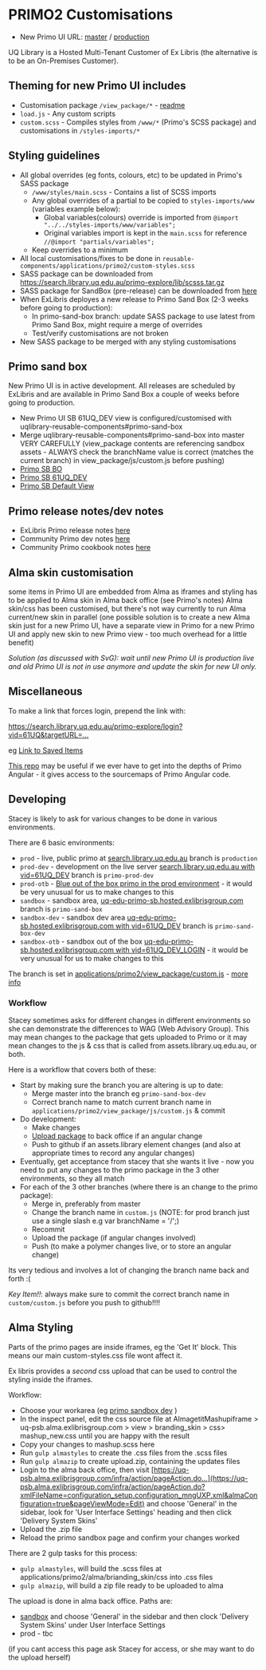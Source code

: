 # PRIMO2 Customisations

* New Primo UI URL: [master](https://search.library.uq.edu.au/primo-explore/search?vid=61UQ_DEV) / [production](https://search.library.uq.edu.au/primo-explore/search?vid=61UQ)

UQ Library is a Hosted Multi-Tenant Customer of Ex Libris (the alternative is to be an On-Premises Customer).

## Theming for new Primo UI includes

* Customisation package `/view_package/*` - [readme](https://github.com/uqlibrary/uqlibrary-reusable-components/blob/master/applications/primo2/view_package/README.md)
* `load.js` - Any custom scripts
* `custom.scss` - Compiles styles from `/www/*` (Primo's SCSS package) and customisations in `/styles-imports/*`

## Styling guidelines

* All global overrides (eg fonts, colours, etc) to be updated in Primo's SASS package
  * `/www/styles/main.scss` - Contains a list of SCSS imports
  * Any global overrides of a partial to be copied to `styles-imports/www` (variables example below):
    * Global variables(colours) override is imported from `@import "../../styles-imports/www/variables";`
    * Original variables import is kept in the `main.scss` for reference `//@import "partials/variables";`
  * Keep overrides to a minimum
* All local customisations/fixes to be done in `reusable-components/applications/primo2/custom-styles.scss`
* SASS package can be downloaded from <https://search.library.uq.edu.au/primo-explore/lib/scsss.tar.gz>
* SASS package for SandBox (pre-release) can be downloaded from [here](https://uq-edu-primo-sb.hosted.exlibrisgroup.com/primo-explore/lib/scsss.tar.gz)
* When ExLibris deployes a new release to Primo Sand Box (2-3 weeks before going to production):
  * In primo-sand-box branch: update SASS package to use latest from Primo Sand Box, might require a merge of overrides
  * Test/verify customisations are not broken
* New SASS package to be merged with any styling customisations

## Primo sand box

New Primo UI is in active development. All releases are scheduled by ExLibris and are available in Primo Sand Box a couple of weeks before going to production.

* New Primo UI SB 61UQ_DEV view is configured/customised with uqlibrary-reusable-components#primo-sand-box
* Merge uqlibrary-reusable-components#primo-sand-box into master VERY CAREFULLY (view_package contents are referencing sandbox assets - ALWAYS check the branchName value is correct (matches the current branch) in view_package/js/custom.js before pushing)
* [Primo SB BO](https://uq-edu-primo-sb.hosted.exlibrisgroup.com:1443/primo_publishing/admin/acegilogin.jsp)
* [Primo SB 61UQ_DEV](https://uq-edu-primo-sb.hosted.exlibrisgroup.com/primo-explore/search?sortby=rank&vid=61UQ_DEV)
* [Primo SB Default View](https://uq-edu-primo-sb.hosted.exlibrisgroup.com/primo-explore/search?sortby=rank&vid=61UQ_DEV_LOGIN)

## Primo release notes/dev notes

* ExLibris Primo release notes [here](https://knowledge.exlibrisgroup.com/Primo/Release_Notes)
* Community Primo dev notes [here](https://docs.google.com/document/d/1pfhN1LZSuV6ZOZ7REldKYH7TR1Cc4BUzTMdNHwH5Bkc/edit#)
* Community Primo cookbook notes [here](https://docs.google.com/document/d/1z1D5II6rhRd2Q01Uqpb_1v6OEFv_OksujEZ-htNJ0rw/edit#heading=h.ti1szv6s9yu0)

## Alma skin customisation

some items in Primo UI are embedded from Alma as iframes and styling has to be applied to Alma skin in Alma back office (see Primo's notes)
Alma skin/css has been customised, but there's not way currently to run Alma current/new skin in parallel (one possible solution is to create a new Alma skin just for a new Primo UI, have a separate view in Primo for a new Primo UI and apply new skin to new Primo view - too much overhead for a little benefit)

*Solution (as discussed with SvG): wait until new Primo UI is production live and old Primo UI is not in use anymore and update the skin for new UI only.*

## Miscellaneous

To make a link that forces login, prepend the link with:

<https://search.library.uq.edu.au/primo-explore/login?vid=61UQ&targetURL=...>

eg [Link to Saved Items](https://search.library.uq.edu.au/primo-explore/login?vid=61UQ&targetURL=https%3A%2F%2Fsearch.library.uq.edu.au%2Fprimo-explore%2Ffavorites%3Fvid%3D61UQ%26lang%3Den_US%C2%A7ion%3Ditems)

[This repo](https://github.com/mehmetc/primo-extract) may be useful if we ever have to get into the depths of Primo Angular - it gives access to the sourcemaps of Primo Angular code.

## Developing

Stacey is likely to ask for various changes to be done in various environments.

There are 6 basic environments:

* `prod` - live, public primo at [search.library.uq.edu.au](https://search.library.uq.edu.au/primo-explore/search?vid=61UQ&sortby=rank) branch is `production`
* `prod-dev` - development on the live server [search.library.uq.edu.au with vid=61UQ_DEV](https://search.library.uq.edu.au/primo-explore/search?sortby=rank&vid=61UQ_DEV) branch is `primo-prod-dev`
* `prod-otb` - [Blue out of the box primo in the prod environment](https://search.library.uq.edu.au/primo-explore/search?sortby=rank&vid=61UQ_DEV_LOGIN) - it would be very unusual for us to make changes to this
* `sandbox` - sandbox area, [uq-edu-primo-sb.hosted.exlibrisgroup.com](https://uq-edu-primo-sb.hosted.exlibrisgroup.com/primo-explore/search?vid=61UQ&sortby=rank) branch is `primo-sand-box`
* `sandbox-dev` - sandbox dev area [uq-edu-primo-sb.hosted.exlibrisgroup.com with vid=61UQ_DEV](https://uq-edu-primo-sb.hosted.exlibrisgroup.com/primo-explore/search?vid=61UQ_DEV&sortby=rank) branch is `primo-sand-box-dev`
* `sandbox-otb` - sandbox out of the box [uq-edu-primo-sb.hosted.exlibrisgroup.com with vid=61UQ_DEV_LOGIN](https://uq-edu-primo-sb.hosted.exlibrisgroup.com/primo-explore/search?vid=61UQ_DEV_LOGIN&sortby=rank) - it would be very unusual for us to make changes to this

The branch is set in [applications/primo2/view_package/custom.js](https://github.com/uqlibrary/uqlibrary-reusable-components/blob/master/applications/primo2/view_package/js/custom.js) - [more info](https://github.com/uqlibrary/uqlibrary-reusable-components/blob/master/applications/primo2/view_package/README.md)

### Workflow

Stacey sometimes asks for different changes in different environments so she can demonstrate the differences to WAG (Web Advisory Group). This may mean changes to the package that gets uploaded to Primo or it may mean changes to the js & css that is called from assets.library.uq.edu.au, or both.

Here is a workflow that covers both of these:

* Start by making sure the branch you are altering is up to date:
  * Merge master into the branch eg `primo-sand-box-dev`
  * Correct branch name to match current branch name in `applications/primo2/view_package/js/custom.js` & commit
* Do development:
  * Make changes
  * [Upload package](https://github.com/uqlibrary/uqlibrary-reusable-components/blob/master/applications/primo2/view_package/README.md) to back office if an angular change
  * Push to github if an assets.library element changes (and also at appropriate times to record any angular changes)
* Eventually, get acceptance from stacey that she wants it live - now you need to put any changes to the primo package in the 3 other environments, so they all match
* For each of the 3 other branches (where there is an change to the primo package):
  * Merge in, preferably from master
  * Change the branch name in `custom.js` (NOTE: for prod branch just use a single slash e.g var branchName = '/';)
  * Recommit
  * Upload the package (if angular changes involved)
  * Push (to make a polymer changes live, or to store an angular change)

Its very tedious and involves a lot of changing the branch name back and forth :(

*Key Item!!*: always make sure to commit the correct branch name in `custom/custom.js` before you push to github!!!!

## Alma Styling

Parts of the primo pages are inside iframes, eg the 'Get It' block. This means our main custom-styles.css file wont affect it.

Ex libris provides a _second_ css upload that can be used to control the styling inside the iframes.

Workflow:

- Choose your workarea (eg [primo sandbox dev](https://uq-edu-primo-sb.hosted.exlibrisgroup.com/primo-explore/search?vid=61UQ_DEV&sortby=rank) )
- In the inspect panel, edit the css source file at AlmagetitMashupiframe > uq-psb.alma.exlibrisgroup.com > view > branding_skin > css> mashup_new.css until you are happy with the result
- Copy your changes to mashup.scss here
- Run  `gulp almastyles` to create the .css files from the .scss files
- Run `gulp almazip` to create upload.zip, containing the updates files
- Login to the alma back office, then visit [https://uq-psb.alma.exlibrisgroup.com/infra/action/pageAction.do...](https://uq-psb.alma.exlibrisgroup.com/infra/action/pageAction.do?xmlFileName=configuration_setup.configuration_mngUXP.xml&almaConfiguration=true&pageViewMode=Edit) and choose 'General' in the sidebar, look for 'User Interface Settings' heading and then click 'Delivery System Skins'
- Upload the .zip file
- Reload the primo sandbox page and confirm your changes worked

There are 2 gulp tasks for this process:

- `gulp almastyles`, will build the .scss files at applications/primo2/alma/brianding_skin/css into .css files
-  `gulp almazip`, will build a zip file ready to be uploaded to alma

The upload is done in alma back office. Paths are:

- [sandbox](https://uq-psb.alma.exlibrisgroup.com/infra/action/pageAction.do?xmlFileName=configuration_setup.configuration_mngUXP.xml&almaConfiguration=true&pageViewMode=Edit) and choose 'General' in the sidebar and then clock 'Delivery System Skins' under User Interface Settings
- prod - tbc

(if you cant access this page ask Stacey for access, or she may want to do the upload herself)
